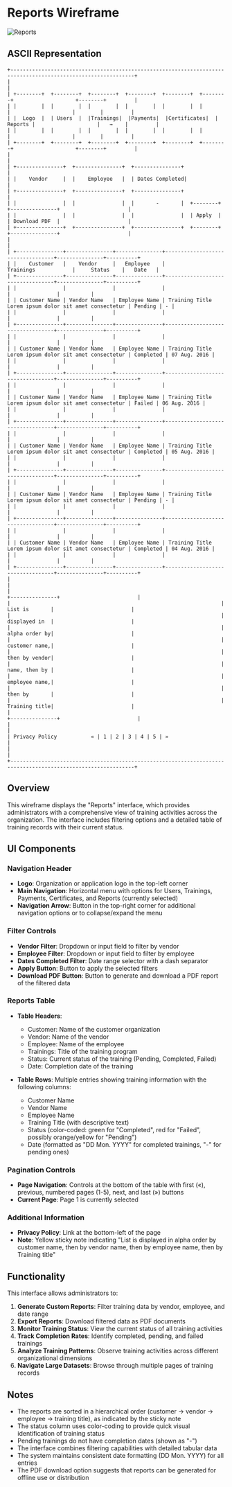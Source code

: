 # Reports Wireframe

![Reports](./a-reports.png)

## ASCII Representation

```
+--------------------------------------------------------------------------------------------------------------+
|                                                                                                              |
| +--------+  +--------+  +--------+  +--------+  +--------+  +--------+                    +--------+         |
| |        |  |        |  |        |  |        |  |        |  |        |                    |        |         |
| |  Logo  |  | Users  |  |Trainings|  |Payments|  |Certificates|  | Reports |                    |   →    |         |
| |        |  |        |  |        |  |        |  |        |  |        |                    |        |         |
| +--------+  +--------+  +--------+  +--------+  +--------+  +--------+                    +--------+         |
|                                                                                                              |
| +---------------+  +---------------+  +---------------+                                                      |
| |    Vendor     |  |    Employee   |  | Dates Completed|                                                     |
| +---------------+  +---------------+  +---------------+                                                      |
| |               |  |               |  |       -       |  +--------+  +---------------+                      |
| |               |  |               |  |               |  | Apply  |  | Download PDF  |                      |
| +---------------+  +---------------+  +---------------+  +--------+  +---------------+                      |
|                                                                                                              |
| +---------------+---------------+---------------+----------------------------------+---------------+----------+
| |    Customer   |    Vendor     |   Employee    |            Trainings            |     Status    |   Date   |
| +---------------+---------------+---------------+----------------------------------+---------------+----------+
| |               |               |               |                                  |               |          |
| | Customer Name | Vendor Name   | Employee Name | Training Title Lorem ipsum dolor sit amet consectetur | Pending | - |
| |               |               |               |                                  |               |          |
| +---------------+---------------+---------------+----------------------------------+---------------+----------+
| |               |               |               |                                  |               |          |
| | Customer Name | Vendor Name   | Employee Name | Training Title Lorem ipsum dolor sit amet consectetur | Completed | 07 Aug. 2016 |
| |               |               |               |                                  |               |          |
| +---------------+---------------+---------------+----------------------------------+---------------+----------+
| |               |               |               |                                  |               |          |
| | Customer Name | Vendor Name   | Employee Name | Training Title Lorem ipsum dolor sit amet consectetur | Failed | 06 Aug. 2016 |
| |               |               |               |                                  |               |          |
| +---------------+---------------+---------------+----------------------------------+---------------+----------+
| |               |               |               |                                  |               |          |
| | Customer Name | Vendor Name   | Employee Name | Training Title Lorem ipsum dolor sit amet consectetur | Completed | 05 Aug. 2016 |
| |               |               |               |                                  |               |          |
| +---------------+---------------+---------------+----------------------------------+---------------+----------+
| |               |               |               |                                  |               |          |
| | Customer Name | Vendor Name   | Employee Name | Training Title Lorem ipsum dolor sit amet consectetur | Pending | - |
| |               |               |               |                                  |               |          |
| +---------------+---------------+---------------+----------------------------------+---------------+----------+
| |               |               |               |                                  |               |          |
| | Customer Name | Vendor Name   | Employee Name | Training Title Lorem ipsum dolor sit amet consectetur | Completed | 04 Aug. 2016 |
| |               |               |               |                                  |               |          |
| +---------------+---------------+---------------+----------------------------------+---------------+----------+
|                                                                                                              |
|                                                                    +---------------+                         |
|                                                                    | List is       |                         |
|                                                                    | displayed in  |                         |
|                                                                    | alpha order by|                         |
|                                                                    | customer name,|                         |
|                                                                    | then by vendor|                         |
|                                                                    | name, then by |                         |
|                                                                    | employee name,|                         |
|                                                                    | then by       |                         |
|                                                                    | Training title|                         |
|                                                                    +---------------+                         |
|                                                                                                              |
| Privacy Policy           « | 1 | 2 | 3 | 4 | 5 | »                                                           |
|                                                                                                              |
+--------------------------------------------------------------------------------------------------------------+
```

## Overview

This wireframe displays the "Reports" interface, which provides administrators with a comprehensive view of training activities across the organization. The interface includes filtering options and a detailed table of training records with their current status.

## UI Components

### Navigation Header
- **Logo**: Organization or application logo in the top-left corner
- **Main Navigation**: Horizontal menu with options for Users, Trainings, Payments, Certificates, and Reports (currently selected)
- **Navigation Arrow**: Button in the top-right corner for additional navigation options or to collapse/expand the menu

### Filter Controls
- **Vendor Filter**: Dropdown or input field to filter by vendor
- **Employee Filter**: Dropdown or input field to filter by employee
- **Dates Completed Filter**: Date range selector with a dash separator
- **Apply Button**: Button to apply the selected filters
- **Download PDF Button**: Button to generate and download a PDF report of the filtered data

### Reports Table
- **Table Headers**:
  - Customer: Name of the customer organization
  - Vendor: Name of the vendor
  - Employee: Name of the employee
  - Trainings: Title of the training program
  - Status: Current status of the training (Pending, Completed, Failed)
  - Date: Completion date of the training

- **Table Rows**: Multiple entries showing training information with the following columns:
  - Customer Name
  - Vendor Name
  - Employee Name
  - Training Title (with descriptive text)
  - Status (color-coded: green for "Completed", red for "Failed", possibly orange/yellow for "Pending")
  - Date (formatted as "DD Mon. YYYY" for completed trainings, "-" for pending ones)

### Pagination Controls
- **Page Navigation**: Controls at the bottom of the table with first («), previous, numbered pages (1-5), next, and last (») buttons
- **Current Page**: Page 1 is currently selected

### Additional Information
- **Privacy Policy**: Link at the bottom-left of the page
- **Note**: Yellow sticky note indicating "List is displayed in alpha order by customer name, then by vendor name, then by employee name, then by Training title"

## Functionality

This interface allows administrators to:

1. **Generate Custom Reports**: Filter training data by vendor, employee, and date range
2. **Export Reports**: Download filtered data as PDF documents
3. **Monitor Training Status**: View the current status of all training activities
4. **Track Completion Rates**: Identify completed, pending, and failed trainings
5. **Analyze Training Patterns**: Observe training activities across different organizational dimensions
6. **Navigate Large Datasets**: Browse through multiple pages of training records

## Notes

- The reports are sorted in a hierarchical order (customer → vendor → employee → training title), as indicated by the sticky note
- The status column uses color-coding to provide quick visual identification of training status
- Pending trainings do not have completion dates (shown as "-")
- The interface combines filtering capabilities with detailed tabular data
- The system maintains consistent date formatting (DD Mon. YYYY) for all entries
- The PDF download option suggests that reports can be generated for offline use or distribution
